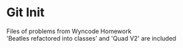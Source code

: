Git Init
===============
Files of problems from Wyncode Homework <br/>
'Beatles refactored into classes' and 'Quad V2' are included
